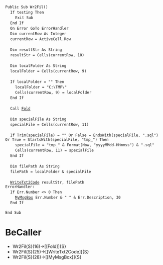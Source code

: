 &nbsp;  &nbsp;  &nbsp;  &nbsp;  
`Public Sub Wr2Fil()`  
&nbsp;&nbsp;&nbsp;&nbsp;`If testing Then`  
&nbsp;&nbsp;&nbsp;&nbsp;&nbsp;&nbsp;&nbsp;&nbsp;`Exit Sub`  
&nbsp;&nbsp;&nbsp;&nbsp;`End If`  
&nbsp;&nbsp;&nbsp;&nbsp;`On Error GoTo ErrorHandler`  
&nbsp;&nbsp;&nbsp;&nbsp;`Dim currentRow As Integer`  
&nbsp;&nbsp;&nbsp;&nbsp;`currentRow = ActiveCell.Row`  
&nbsp;  &nbsp;  &nbsp;  &nbsp;  
&nbsp;&nbsp;&nbsp;&nbsp;`Dim resultStr As String`  
&nbsp;&nbsp;&nbsp;&nbsp;`resultStr = Cells(currentRow, 10)`  
&nbsp;  &nbsp;  &nbsp;  &nbsp;  
&nbsp;&nbsp;&nbsp;&nbsp;`Dim localFolder As String`  
&nbsp;&nbsp;&nbsp;&nbsp;`localFolder = Cells(currentRow, 9)`  
&nbsp;  &nbsp;  &nbsp;  &nbsp;  
&nbsp;&nbsp;&nbsp;&nbsp;`If localFolder = "" Then`  
&nbsp;&nbsp;&nbsp;&nbsp;&nbsp;&nbsp;&nbsp;&nbsp;`localFolder = "C:\TMP\"`  
&nbsp;&nbsp;&nbsp;&nbsp;&nbsp;&nbsp;&nbsp;&nbsp;`Cells(currentRow, 9) = localFolder`  
&nbsp;&nbsp;&nbsp;&nbsp;`End If`  
&nbsp;  &nbsp;  &nbsp;  &nbsp;  
&nbsp;&nbsp;&nbsp;&nbsp;`Call `[`Fold`](Fold)  
&nbsp;  &nbsp;  &nbsp;  &nbsp;  
&nbsp;&nbsp;&nbsp;&nbsp;`Dim specialFile As String`  
&nbsp;&nbsp;&nbsp;&nbsp;`specialFile = Cells(currentRow, 11)`  
&nbsp;  &nbsp;  &nbsp;  &nbsp;  
&nbsp;&nbsp;&nbsp;&nbsp;`If Trim(specialFile) = "" Or False = EndsWith(specialFile, ".sql") Or True = StartsWith(specialFile, "tmp_") Then`  
&nbsp;&nbsp;&nbsp;&nbsp;&nbsp;&nbsp;&nbsp;&nbsp;`specialFile = "tmp_" & Format(Now, "yyyyMMdd-HHmmss") & ".sql"`  
&nbsp;&nbsp;&nbsp;&nbsp;&nbsp;&nbsp;&nbsp;&nbsp;`Cells(currentRow, 11) = specialFile`  
&nbsp;&nbsp;&nbsp;&nbsp;`End If`  
&nbsp;  &nbsp;  &nbsp;  &nbsp;  
&nbsp;&nbsp;&nbsp;&nbsp;`Dim filePath As String`  
&nbsp;&nbsp;&nbsp;&nbsp;`filePath = localFolder & specialFile`  
&nbsp;  &nbsp;  &nbsp;  &nbsp;  
&nbsp;&nbsp;&nbsp;&nbsp;[`WriteTxt2Code`](WriteTxt2Code)` resultStr, filePath`  
`ErrorHandler:`  
&nbsp;&nbsp;&nbsp;&nbsp;`If Err.Number <> 0 Then`  
&nbsp;&nbsp;&nbsp;&nbsp;&nbsp;&nbsp;&nbsp;&nbsp;[`MyMsgBox`](MyMsgBox)` Err.Number & " " & Err.Description, 30`  
&nbsp;&nbsp;&nbsp;&nbsp;`End If`  
&nbsp;  &nbsp;  &nbsp;  &nbsp;  
`End Sub`  


# BeCaller
- Wr2Fil{S}(16)->[[Fold]]{S}
- Wr2Fil{S}(25)->[[WriteTxt2Code]]{S}
- Wr2Fil{S}(28)->[[MyMsgBox]]{S}

